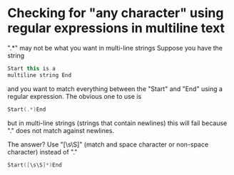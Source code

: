 # Checking for "any character" using regular expressions in multiline text

".\*" may not be what you want in multi-line strings
Suppose you have the string

```cpp
Start this is a 
multiline string End
```

and you want to match everything between the "Start" and "End" using a regular expression. The obvious one to use is

```cpp
Start(.*)End
```

but in multi-line strings (strings that contain newlines) this will fail because "." does not match against newlines. 

The answer? Use "[\s\S]" (match and space character or non-space character) instead of "."

```cpp
Start([\s\S]*)End
```
